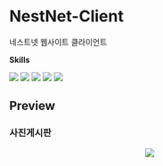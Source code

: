# NestNet-Client
네스트넷 웹사이트 클라이언트 

**Skills**
<div>
<img src="https://img.shields.io/badge/Html-E34F26?style=for-the-badge&logo=Html5&logoColor=white">
<img src="https://img.shields.io/badge/Css-1572B6?style=for-the-badge&logo=Css3&logoColor=white">
<img src="https://img.shields.io/badge/JavaScript-F7DF1E?style=for-the-badge&logo=JavaScript&logoColor=white">
<img src="https://img.shields.io/badge/Tailwind%20Css-06B6D4?style=for-the-badge&logo=TailwindCSS&logoColor=white">
<img src="https://img.shields.io/badge/React-61DAFB?style=for-the-badge&logo=React&logoColor=white">
</div>

## Preview
### 사진게시판
<p align="center">
<img src="https://github.com/NestNetWebSite/ClientDev/assets/70367717/d5075332-12d8-447f-8c57-e14fc5b70eca">
</p>






